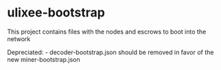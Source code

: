 # ulixee-bootstrap
This project contains files with the nodes and escrows to boot into the network

Depreciated:
    - decoder-bootstrap.json should be removed in favor of the new miner-bootstrap.json
